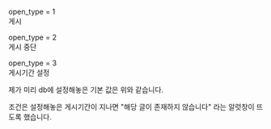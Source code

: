 open_type = 1	
게시

open_type = 2	
게시 중단

open_type = 3	
게시기간 설정

 제가 미리 db에 설정해놓은 기본 값은 위와 같습니다.

 조건은 설정해놓은 게시기간이 지나면 "해당 글이 존재하지 않습니다" 라는 알럿창이 뜨도록 했습니다.
